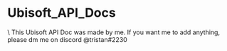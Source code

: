 # Ubisoft_API_Docs
\\ This Ubisoft API Doc was made by me. If you want me to add anything, please dm me on discord @tristan#2230
